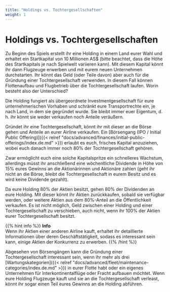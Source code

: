 ```yaml
---
title: "Holdings vs. Tochtergesellschaften"
weight: 1
---
```


# Holdings vs. Tochtergesellschaften

Zu Beginn des Spiels erstellt ihr eine Holding in einem Land eurer Wahl und erhaltet ein Startkapital von 10 Millionen AS$ (bitte beachtet, dass die Höhe des Startkapitals je nach Spielwelt variieren kann). Mit diesem Kapital könnt ihr dann Flugzeuge erwerben und mit eurem neuen Unternehmen durchstarten. Ihr könnt das Geld (oder Teile davon) aber auch für die Gründung einer Tochtergesellschaft verwenden. In diesem Fall können Flottenaufbau und Flugbetrieb über die Tochtergesellschaft laufen. Worin besteht also der Unterschied?

Die Holding fungiert als übergeordnete Investmentgesellschaft für eure unternehmerischen Vorhaben und schränkt eure Transportrechte ein, je nach Land, in dem sie gegründet wurde. Sie bleibt immer euer Eigentum, d. h. ihr könnt sie weder verkaufen noch Anteile veräußern.

Gründet ihr eine Tochtergesellschaft, könnt ihr mit dieser an die Börse gehen und Anteile an eurer Airline verkaufen. Ein [Börsengang (IPO / Initial Public Offering)]({{< relref "docs/advanced/finances/initial-public-offerings/index.de.md" >}}) erlaubt es euch, frisches Kapital anzuziehen, wobei euch danach immer noch 80% der Tochtergesellschaft gehören.

Zwar ermöglicht euch eine solche Kapitalspritze ein schnelleres Wachstum, allerdings müsst ihr anschließend eine wöchentliche Dividende in Höhe von 15% eures Gewinns an die Aktionärinnen und Aktionäre zahlen (geht ihr nicht an die Börse, bleibt die Tochtergesellschaft in eurem Besitz und es wird keine Dividende gezahlt).

Da eure Holding 80% der Aktien besitzt, gehen 80% der Dividenden an eure Holding. Mit dieser könnt ihr Aktien zurückkaufen, sobald sie verfügbar werden, oder weitere Aktien aus dem 80%-Anteil an die Öffentlichkeit verkaufen. Es ist nicht möglich, Geld zwischen einer Holding und einer Tochtergesellschaft zu verschieben, auch nicht, wenn ihr 100% der Aktien eurer Tochtergesellschaft besitzt.

{{% hint info %}}
**Info**  
Wenn ihr Aktien einer anderen Airline kauft, erhaltet ihr detaillierte Informationen über deren Geschäftstätigkeit, sodass es interessant sein kann, einige Aktien der Konkurrenz zu erwerben.
{{% /hint %}}

Abgesehen von Börsengängen kann die Gründung einer Tochtergesellschaft interessant sein, wenn ihr mehr als drei [Wartungskategorien]({{< relref "docs/advanced/fleet/maintenance-categories/index.de.md" >}}) in eurer Flotte habt oder ein eigenes Unternehmen für Interkontinentalflüge oder Fracht aufbauen möchtet. Wenn eure Holding Flugzeuge kauft und sie an die Tochtergesellschaft verleast, könnt ihr sogar einen Teil eures Gewinns an die Holding abführen.

